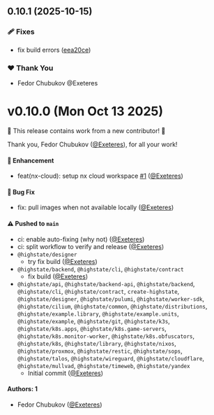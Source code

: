 ## 0.10.1 (2025-10-15)

### 🩹 Fixes

- fix build errors ([eea20ce](https://github.com/highstate-io/highstate/commit/eea20ce))

### ❤️ Thank You

- Fedor Chubukov @Exeteres

# v0.10.0 (Mon Oct 13 2025)

:tada: This release contains work from a new contributor! :tada:

Thank you, Fedor Chubukov ([@Exeteres](https://github.com/Exeteres)), for all your work!

#### 🚀 Enhancement

- feat(nx-cloud): setup nx cloud workspace [#1](https://github.com/highstate-io/highstate/pull/1) ([@Exeteres](https://github.com/Exeteres))

#### 🐛 Bug Fix

- fix: pull images when not available locally ([@Exeteres](https://github.com/Exeteres))

#### ⚠️ Pushed to `main`

- ci: enable auto-fixing (why not) ([@Exeteres](https://github.com/Exeteres))
- ci: split workflow to verify and release ([@Exeteres](https://github.com/Exeteres))
- `@highstate/designer`
  - try fix build ([@Exeteres](https://github.com/Exeteres))
- `@highstate/backend`, `@highstate/cli`, `@highstate/contract`
  - fix build ([@Exeteres](https://github.com/Exeteres))
- `@highstate/api`, `@highstate/backend-api`, `@highstate/backend`, `@highstate/cli`, `@highstate/contract`, `create-highstate`, `@highstate/designer`, `@highstate/pulumi`, `@highstate/worker-sdk`, `@highstate/cilium`, `@highstate/common`, `@highstate/distributions`, `@highstate/example.library`, `@highstate/example.units`, `@highstate/example`, `@highstate/git`, `@highstate/k3s`, `@highstate/k8s.apps`, `@highstate/k8s.game-servers`, `@highstate/k8s.monitor-worker`, `@highstate/k8s.obfuscators`, `@highstate/k8s`, `@highstate/library`, `@highstate/nixos`, `@highstate/proxmox`, `@highstate/restic`, `@highstate/sops`, `@highstate/talos`, `@highstate/wireguard`, `@highstate/cloudflare`, `@highstate/mullvad`, `@highstate/timeweb`, `@highstate/yandex`
  - Initial commit ([@Exeteres](https://github.com/Exeteres))

#### Authors: 1

- Fedor Chubukov ([@Exeteres](https://github.com/Exeteres))
